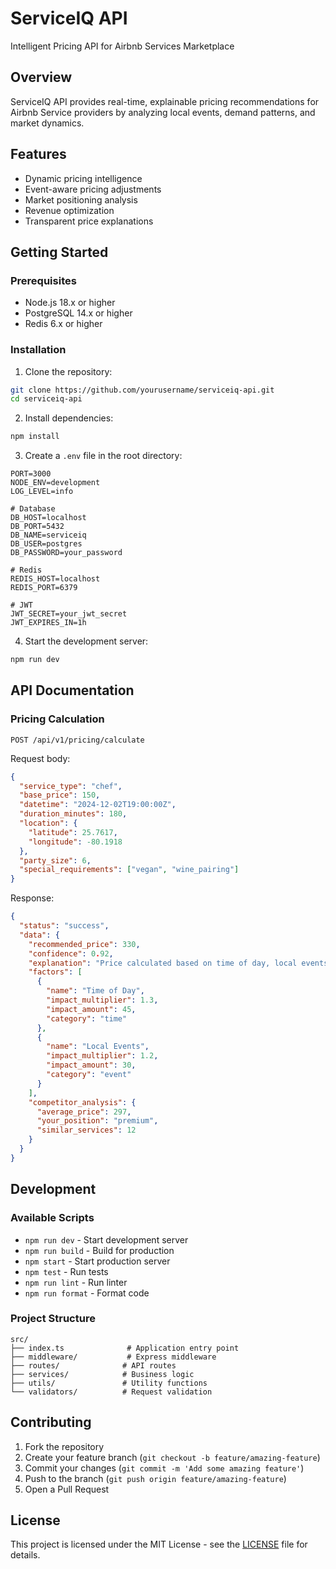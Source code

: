 # ServiceIQ API

Intelligent Pricing API for Airbnb Services Marketplace

## Overview

ServiceIQ API provides real-time, explainable pricing recommendations for Airbnb Service providers by analyzing local events, demand patterns, and market dynamics.

## Features

- Dynamic pricing intelligence
- Event-aware pricing adjustments
- Market positioning analysis
- Revenue optimization
- Transparent price explanations

## Getting Started

### Prerequisites

- Node.js 18.x or higher
- PostgreSQL 14.x or higher
- Redis 6.x or higher

### Installation

1. Clone the repository:
```bash
git clone https://github.com/yourusername/serviceiq-api.git
cd serviceiq-api
```

2. Install dependencies:
```bash
npm install
```

3. Create a `.env` file in the root directory:
```env
PORT=3000
NODE_ENV=development
LOG_LEVEL=info

# Database
DB_HOST=localhost
DB_PORT=5432
DB_NAME=serviceiq
DB_USER=postgres
DB_PASSWORD=your_password

# Redis
REDIS_HOST=localhost
REDIS_PORT=6379

# JWT
JWT_SECRET=your_jwt_secret
JWT_EXPIRES_IN=1h
```

4. Start the development server:
```bash
npm run dev
```

## API Documentation

### Pricing Calculation

```http
POST /api/v1/pricing/calculate
```

Request body:
```json
{
  "service_type": "chef",
  "base_price": 150,
  "datetime": "2024-12-02T19:00:00Z",
  "duration_minutes": 180,
  "location": {
    "latitude": 25.7617,
    "longitude": -80.1918
  },
  "party_size": 6,
  "special_requirements": ["vegan", "wine_pairing"]
}
```

Response:
```json
{
  "status": "success",
  "data": {
    "recommended_price": 330,
    "confidence": 0.92,
    "explanation": "Price calculated based on time of day, local events, and party size.",
    "factors": [
      {
        "name": "Time of Day",
        "impact_multiplier": 1.3,
        "impact_amount": 45,
        "category": "time"
      },
      {
        "name": "Local Events",
        "impact_multiplier": 1.2,
        "impact_amount": 30,
        "category": "event"
      }
    ],
    "competitor_analysis": {
      "average_price": 297,
      "your_position": "premium",
      "similar_services": 12
    }
  }
}
```

## Development

### Available Scripts

- `npm run dev` - Start development server
- `npm run build` - Build for production
- `npm start` - Start production server
- `npm test` - Run tests
- `npm run lint` - Run linter
- `npm run format` - Format code

### Project Structure

```
src/
├── index.ts              # Application entry point
├── middleware/           # Express middleware
├── routes/              # API routes
├── services/            # Business logic
├── utils/               # Utility functions
└── validators/          # Request validation
```

## Contributing

1. Fork the repository
2. Create your feature branch (`git checkout -b feature/amazing-feature`)
3. Commit your changes (`git commit -m 'Add some amazing feature'`)
4. Push to the branch (`git push origin feature/amazing-feature`)
5. Open a Pull Request

## License

This project is licensed under the MIT License - see the [LICENSE](LICENSE) file for details. 